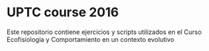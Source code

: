 # UPTC course 2016

Este repositorio contiene ejercicios y scripts utilizados en el Curso Ecofisiologia y Comportamiento en un contexto evolutivo

